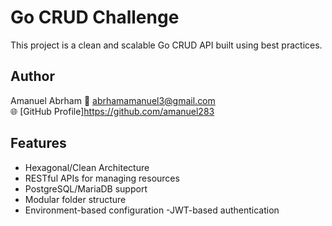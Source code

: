 # Go CRUD Challenge

This project is a clean and scalable Go CRUD API built using best practices.

## Author

Amanuel Abrham 
📧 abrhamamanuel3@gmail.com  
🌐 [GitHub Profile]https://github.com/amanuel283

## Features

- Hexagonal/Clean Architecture
- RESTful APIs for managing resources
- PostgreSQL/MariaDB support
- Modular folder structure
- Environment-based configuration
-JWT-based authentication
